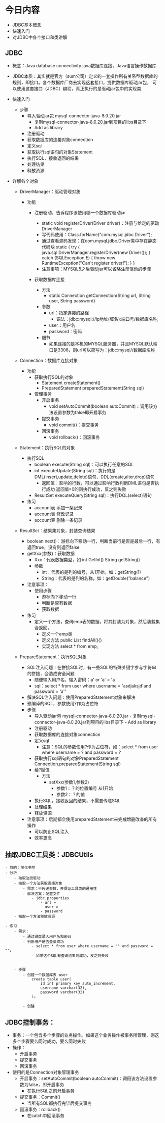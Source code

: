# 今日内容
- JDBC基本概念
- 快速入门
- 对JDBC中各个接口和类讲解

## JDBC
- 概念：Java database connectivity java数据库连接，Java语言操作数据库
- JDBC本质：其实就是官方（sum公司）定义的一套操作所有关系型数据库的规则，即接口。各个数据库厂商去实现这套接口，提供数据库驱动jar包，
  可以使用这套接口（JDBC）编程，真正执行的是驱动jar包中的实现类
  
- 快速入门
    - 步骤
        - 导入驱动jar包 mysql-connector-java-8.0.20.jar
            - 复制mysql-connector-java-8.0.20.jar到项目的libs目录下
            - Add as library
        - 注册驱动
        - 获取数据库的连接对象connection
        - 定义sql
        - 获取执行sql语句的对象Statement
        - 执行SQL，接收返回的结果
        - 处理结果
        - 释放资源
- 详解各个对象
    - DriverManager：驱动管理对象
        - 功能
            - 注册驱动，告诉程序该使用哪一个数据库驱动jar
                - static void registerDriver(Driver driver)：注册与给定的驱动DriverManager
                - 写代码使用：Class.forName("com.mysql.jdbc.Driver");
                - 通过查看源码发现：在com.mysql.jdbc.Driver类中存在静态代码块
                    static {
                    try {
                        java.sql.DriverManager.registerDriver(new Driver());
                    } catch (SQLException E) {
                        throw new RuntimeException("Can't register driver!");
                        }
                    }
                - 注意事项：MYSQL5之后驱动jar可以省略注册驱动的步骤
                    
            - 获取数据库连接
                - 方法
                     - static Connection getConnection(String url, String user, String password)
                - 参数
                    - url：指定连接的路径
                        - 语法：jdbc:mysql://ip地址(域名):端口号/数据库名称;
                    - user：用户名
                    - password：密码
                - 细节
                    - 如果连接的是本机的MYSQL服务器，并且MYSQL默认端口是3306，则url可以简写为：jdbc:mysql//数据库名称
                    
    - Connection：数据库连接对象
        - 功能
            - 获取执行SQL的对象
                - Statement createStatement()
                - PreparedStatement preparedStatement(String sql)
            - 管理事务
                - 开启事务
                    - void setAutoCommit(boolean autoCommit)：调用该方法设置参数为false即开启事务
                - 提交事务
                    - void commit()：提交事务
                - 回滚事务
                    - void rollback()：回滚事务

    - Statement：执行SQL的对象
        - 执行SQL
            - boolean execute(String sql)：可以执行任意的SQL
            - int executeUpdate(String sql)：执行的是DML(insert,update,delete)语句、DDL(create,alter,drop)语句
                - 返回值：影响的行数，可以通过影响行数判断DML语句是否执行成功 返回值>0的则执行成功，反之则失败
            - ResultSet executeQuery(String sql)：执行DQL(select)语句
        - 练习
            - account表 添加一条记录
            - account表 修改记录
            - account表 删除一条记录 
            
    - ResultSet：结果集对象，封装查询结果
        - boolean next()：游标向下移动一行，判断当前行是否是最后一行，有返回true，没有则返回false
        - getXxx(参数)：获取数据
            - Xxx：代表数据类型，如 int GetInt() String getString()
            - 参数
                - int：代表的是列的编号，从1开始。如：getString(1)
                - String：代表的是列的名称。如：getDouble("balance")
        - 注意事项：
            - 使用步骤
                - 游标向下移动一行
                - 判断是否有数据
                - 获取数据
        - 练习
            - 定义一个方法，查询emp表的数据，将其封装为对象，然后装载集合返回，
                - 定义一个emp类
                - 定义方法 public List<Emp> findAll(){}
                - 实现方法 select * from emp;
                
    - PrepareStatement：执行SQL对象
        - SQL注入问题：在拼接SQL时，有一些SQL的特殊关键字参与字符串的拼接，会造成安全问题
            - 随便输入用户名，输入密码：a' or 'a' = 'a
            - sql：select * from user where username = 'asdjaksjd'and password = 'a''
        - 解决SQL注入问题：使用PreparedStatement对象来解决
        - 预编译的SQL，参数使用?作为占位符
        - 步骤
            - 导入驱动jar包 mysql-connector-java-8.0.20.jar
                    - 复制mysql-connector-java-8.0.20.jar到项目的libs目录下
                    - Add as library
            - 注册驱动
            - 获取数据库的连接对象connection
            - 定义sql
                - 注意：SQL的参数使用?作为占位符，如：select * from user where username = ? and password = ?
            - 获取执行sql语句的对象PreparedStatement Connection.preparedStatement(String sql)
            - 给?赋值
                - 方法
                    - setXxx(参数1,参数2)
                        - 参数1：？的位置编号 从1开始
                        - 参数2：？的值
            - 执行SQL，接收返回的结果，不需要传递SQL
            - 处理结果
            - 释放资源
        - 注意事项：后期都会使用preparedStatement来完成增删改查的所有操作
            - 可以防止SQL注入
            - 效率更高
    
## 抽取JDBC工具类：JDBCUtils
    - 目的：简化书写
    - 分析
        - 抽取注册驱动
        - 抽取一个方法获取连接对象
            - 需求：不传递参数，并保证工具类的通用性
            - 解决方案：配置文件
                - jdbc.properties
                    - url = 
                    - user = 
                    - password
        - 抽取一个方法释放资源
        
    - 练习
        - 需求：
            - 通过键盘录入用户名和密码
            - 判断用户是否登录成功
                - select * from user where username = "" and password = "";
                - 如果这个SQL有查询结果则成功，反之则失败
                
        
        - 步骤
            - 创建一个数据库表 user
                create table user(
                    id int primary key auto_increment,
                    username varchar(32),
                    password varchar(32)
                );
            
            - 创建
    
## JDBC控制事务：
- 事务：一个包含多个步骤的业务操作。如果这个业务操作被事务所管理，则这多个步骤要么同时成功，要么同时失败
- 操作：
    - 开启事务
    - 提交事务
    - 回滚事务
- 使用的是Connection对象管理事务
    - 开启事务：setAutoCommit(boolean autoCommit)：调用该方法设置参数为false，即开启事务
        - 在执行SQL之前开启事务
    - 提交事务：Commit()
        - 当所有SQL都执行完毕后提交事务
    - 回滚事务：rollback()
        - 在catch中回滚事务